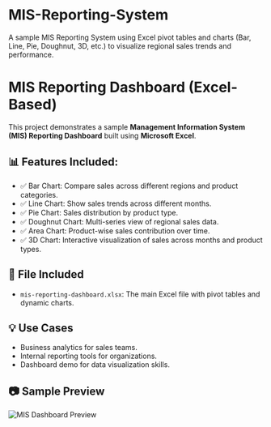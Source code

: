 # MIS-Reporting-System
A sample MIS Reporting System using Excel pivot tables and charts (Bar, Line, Pie, Doughnut, 3D, etc.) to visualize regional sales trends and performance.

# MIS Reporting Dashboard (Excel-Based)

This project demonstrates a sample **Management Information System (MIS) Reporting Dashboard** built using **Microsoft Excel**.

## 📊 Features Included:
- ✅ Bar Chart: Compare sales across different regions and product categories.
- ✅ Line Chart: Show sales trends across different months.
- ✅ Pie Chart: Sales distribution by product type.
- ✅ Doughnut Chart: Multi-series view of regional sales data.
- ✅ Area Chart: Product-wise sales contribution over time.
- ✅ 3D Chart: Interactive visualization of sales across months and product types.

## 📁 File Included
- `mis-reporting-dashboard.xlsx`: The main Excel file with pivot tables and dynamic charts.

## 💡 Use Cases
- Business analytics for sales teams.
- Internal reporting tools for organizations.
- Dashboard demo for data visualization skills.

## 📷 Sample Preview
![MIS Dashboard Preview](relative/path/to/screenshot.png)

